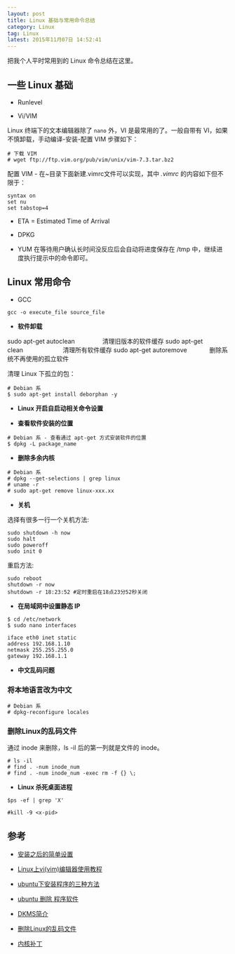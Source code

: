 ```yaml
---
layout: post
title: Linux 基础与常用命令总结
category: Linux
tag: Linux
latest: 2015年11月07日 14:52:41
---
```


把我个人平时常用到的 Linux 命令总结在这里。

一些 Linux 基础
-

- Runlevel

- Vi/VIM

Linux 终端下的文本编辑器除了 `nano` 外，VI 是最常用的了。一般自带有 VI，如果不慎卸载，手动编译-安装-配置 VIM 步骤如下：

```
# 下载 VIM
# wget ftp://ftp.vim.org/pub/vim/unix/vim-7.3.tar.bz2
```

配置 VIM - 在~目录下面新建.vimrc文件可以实现，其中 _.vimrc_ 的内容如下但不限于：

```
syntax on
set nu
set tabstop=4
```

- ETA = Estimated Time of Arrival

- DPKG

- YUM 在等待用户确认长时间没反应后会自动将进度保存在 /tmp 中，继续进度执行提示中的命令即可。

Linux 常用命令
-

- GCC

```
gcc -o execute_file source_file
```

- **软件卸载**

sudo apt-get autoclean                清理旧版本的软件缓存
sudo apt-get clean                       清理所有软件缓存
sudo apt-get autoremove             删除系统不再使用的孤立软件

清理 Linux 下孤立的包：

```
# Debian 系
$ sudo apt-get install deborphan -y
```

- **Linux 开启自启动相关命令设置**

- **查看软件安装的位置**

```
# Debian 系 - 查看通过 apt-get 方式安装软件的位置
$ dpkg -L package_name
```

- **删除多余内核**

```
# Debian 系
# dpkg --get-selections | grep linux
# uname -r
# sudo apt-get remove linux-xxx.xx
```

- **关机**

选择有很多一行一个关机方法:

```
sudo shutdown -h now
sudo halt
sudo poweroff
sudo init 0
```

重启方法:

```
sudo reboot
shutdown -r now
shutdown -r 18:23:52 #定时重启在18点23分52秒关闭
```

- **在局域网中设置静态 IP**

```
$ cd /etc/network
$ sudo nano interfaces

iface eth0 inet static
address 192.168.1.10
netmask 255.255.255.0
gateway 192.168.1.1
```

- **中文乱码问题**

### **将本地语言改为中文**
```
# Debian 系
# dpkg-reconfigure locales
```

### **删除Linux的乱码文件**

通过 inode 来删除，ls -il 后的第一列就是文件的 inode。

```
# ls -il
# find . -num inode_num
# find . -num inode_num -exec rm -f {} \;
```

- **Linux 杀死桌面进程**

```
$ps -ef | grep 'X'
 
#kill -9 <x-pid>
```

参考
-

- [安装之后的简单设置](http://xiao106347.blog.163.com/blog/static/215992078201342410347137/)

- [Linux上vi(vim)编辑器使用教程](http://shumeipai.nxez.com/2013/12/26/linux-on-vim-editor-tutorials.html)

- [ubuntu下安装程序的三种方法](http://www.cnblogs.com/xwdreamer/p/3623454.html)

- [ubuntu 删除 程序软件](http://blog.csdn.net/pkueecser/article/details/6089834)

- [DKMS简介](http://www.cnblogs.com/wwang/archive/2011/06/21/2085571.html)

- [删除Linux的乱码文件](http://www.linuxidc.com/Linux/2012-07/66508.htm)

- [内核补丁](http://onestraw.net/linux/apply-patch-to-linux-kernel/)
